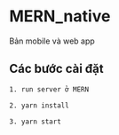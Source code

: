 # MERN_native
Bản mobile và web app

## Các bước cài đặt
``` bash
1. run server ở MERN

2. yarn install

3. yarn start

```
